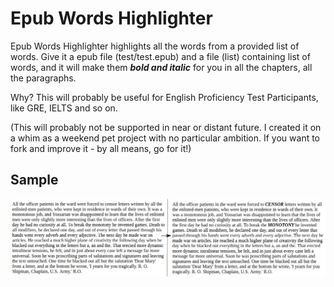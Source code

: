 # Epub Words Highlighter

Epub Words Highlighter highlights all the words from a provided list of words. Give it a epub file (test/test.epub) and a file (list) containing list of words, and it will make them ***bold and italic*** for you in all the chapters, all the paragraphs.

Why? This will probably be useful for English Proficiency Test Participants, like GRE, IELTS and so on.

(This will probably not be supported in near or distant future. I created it on a whim as a weekend pet project with no particular ambition. If you want to fork and improve it - by all means, go for it!)

## Sample

![](https://raw.githubusercontent.com/LordAmit/epub-highlighter/assets/imgs/epub_highlighted.png)
